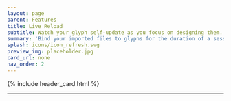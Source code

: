 ```yaml
---
layout: page
parent: Features
title: Live Reload
subtitle: Watch your glyph self-update as you focus on designing them.
summary: 'Bind your imported files to glyphs for the duration of a session : with the non-destructive scaling & position approach, making adjustments in your favorite SVG editor is a breeze.' 
splash: icons/icon_refresh.svg
preview_img: placeholder.jpg
card_url: none
nav_order: 2
---
```


{% include header_card.html %}

---